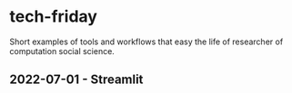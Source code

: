# tech-friday
Short examples of tools and workflows that easy the life of researcher of computation social science.

## 2022-07-01 - Streamlit

